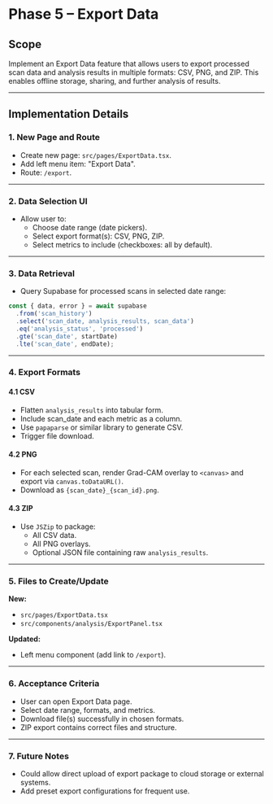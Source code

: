# Phase 5 – Export Data

## Scope
Implement an Export Data feature that allows users to export processed scan data and analysis results in multiple formats: CSV, PNG, and ZIP. This enables offline storage, sharing, and further analysis of results.

---

## Implementation Details

### 1. New Page and Route
- Create new page: `src/pages/ExportData.tsx`.
- Add left menu item: "Export Data".
- Route: `/export`.

---

### 2. Data Selection UI
- Allow user to:
  - Choose date range (date pickers).
  - Select export format(s): CSV, PNG, ZIP.
  - Select metrics to include (checkboxes: all by default).

---

### 3. Data Retrieval
- Query Supabase for processed scans in selected date range:
```ts
const { data, error } = await supabase
  .from('scan_history')
  .select('scan_date, analysis_results, scan_data')
  .eq('analysis_status', 'processed')
  .gte('scan_date', startDate)
  .lte('scan_date', endDate);
```

---

### 4. Export Formats
#### 4.1 CSV
- Flatten `analysis_results` into tabular form.
- Include scan_date and each metric as a column.
- Use `papaparse` or similar library to generate CSV.
- Trigger file download.

#### 4.2 PNG
- For each selected scan, render Grad-CAM overlay to `<canvas>` and export via `canvas.toDataURL()`.
- Download as `{scan_date}_{scan_id}.png`.

#### 4.3 ZIP
- Use `JSZip` to package:
  - All CSV data.
  - All PNG overlays.
  - Optional JSON file containing raw `analysis_results`.

---

### 5. Files to Create/Update
**New:**
- `src/pages/ExportData.tsx`
- `src/components/analysis/ExportPanel.tsx`

**Updated:**
- Left menu component (add link to `/export`).

---

### 6. Acceptance Criteria
- User can open Export Data page.
- Select date range, formats, and metrics.
- Download file(s) successfully in chosen formats.
- ZIP export contains correct files and structure.

---

### 7. Future Notes
- Could allow direct upload of export package to cloud storage or external systems.
- Add preset export configurations for frequent use.
